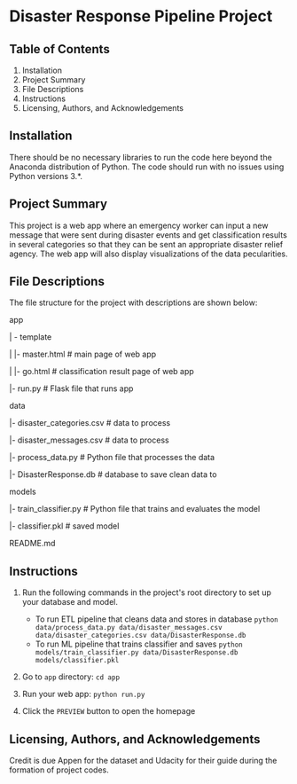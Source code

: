 
# Disaster Response Pipeline Project

## Table of Contents
1. Installation
2. Project Summary
3. File Descriptions
4. Instructions
5. Licensing, Authors, and Acknowledgements

## Installation
There should be no necessary libraries to run the code here beyond the Anaconda distribution of Python. The code should run with no issues using Python versions 3.*.

## Project Summary
This project is a web app where an emergency worker can input a new message that were sent during disaster events and get classification results in several categories so that they can be sent an appropriate disaster relief agency. The web app will also display visualizations of the data pecularities. 

## File Descriptions
The file structure for the project with descriptions are shown below:

app

| - template

| |- master.html # main page of web app

| |- go.html # classification result page of web app

|- run.py # Flask file that runs app

data

|- disaster_categories.csv # data to process

|- disaster_messages.csv # data to process

|- process_data.py # Python file that processes the data

|- DisasterResponse.db # database to save clean data to

models

|- train_classifier.py # Python file that trains and evaluates the model

|- classifier.pkl # saved model

README.md

## Instructions
1. Run the following commands in the project's root directory to set up your database and model.

    - To run ETL pipeline that cleans data and stores in database
        `python data/process_data.py data/disaster_messages.csv data/disaster_categories.csv data/DisasterResponse.db`
    - To run ML pipeline that trains classifier and saves
        `python models/train_classifier.py data/DisasterResponse.db models/classifier.pkl`

2. Go to `app` directory: `cd app`

3. Run your web app: `python run.py`

4. Click the `PREVIEW` button to open the homepage

## Licensing, Authors, and Acknowledgements
Credit is due Appen for the dataset and Udacity for their guide during the formation of project codes.
